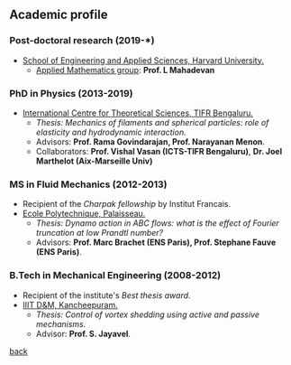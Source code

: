 ## [](#header-2)Academic profile
### [](#header-3) Post-doctoral research (2019-*)
* [School of Engineering and Applied Sciences, Harvard University.](http://www.seas.harvard.edu)
	- [Applied Mathematics group](https://www.seas.harvard.edu/softmat/): **Prof. L Mahadevan**

### [](#header-3) PhD in Physics (2013-2019)
* [International Centre for Theoretical Sciences, TIFR Bengaluru.](http://www.icts.res.in)
	- _Thesis: Mechanics of filaments and spherical particles: role of elasticity and hydrodynamic interaction._
	- Advisors: **Prof. Rama Govindarajan, Prof. Narayanan Menon**.
    - Collaborators: **Prof. Vishal Vasan (ICTS-TIFR Bengaluru)**, **Dr. Joel Marthelot (Aix-Marseille Univ)**

### [](#header-3) MS in Fluid Mechanics (2012-2013)
* Recipient of the _Charpak fellowship_ by Institut Francais.
* [Ecole Polytechnique, Palaisseau.](https://www.polytechnique.edu)
	- _Thesis: Dynamo action in ABC flows: what is the effect of Fourier truncation at low Prandtl number?_
    - Advisors: **Prof. Marc Brachet (ENS Paris), Prof. Stephane Fauve (ENS Paris)**.
    
### [](#header-3) B.Tech in Mechanical Engineering (2008-2012)
* Recipient of the institute's _Best thesis award_.
* [IIIT D&M, Kancheepuram.](http://iiitdm.ac.in)
	- _Thesis: Control of vortex shedding using active and passive mechanisms._
    - Advisor: **Prof. S. Jayavel**.

[back](./)
